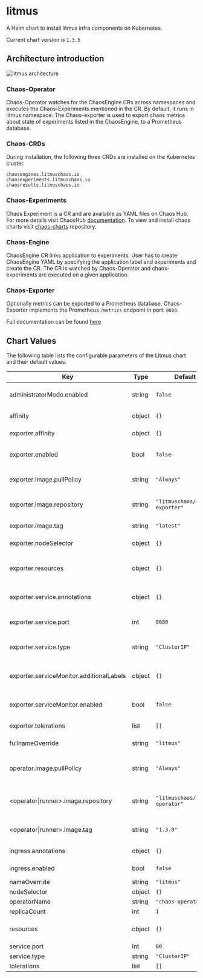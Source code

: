 litmus
======
A Helm chart to install litmus infra components on Kubernetes.

Current chart version is `1.3.3`

## Architecture introduction

![litmus architecture](https://camo.githubusercontent.com/44801ffbcabc79d86867ea259c0a3046bd124987/68747470733a2f2f646f63732e6c69746d75736368616f732e696f2f646f63732f6173736574732f6172636869746563747572652e706e67)

### Chaos-Operator

Chaos-Operator watches for the ChaosEngine CRs across namespaces and executes the Chaos-Experiments mentioned in the CR. By default, it runs in litmus namespace. The Chaos-exporter is used to export chaos metrics about state of experiments listed in the ChaosEngine, to a Prometheus database.

### Chaos-CRDs

During installation, the following three CRDs are installed on the Kubernetes cluster.
```
chaosengines.litmuschaos.io
chaosexperiments.litmuschaos.io
chaosresults.litmuschaos.io
```

### Chaos-Experiments

Chaos Experiment is a CR and are available as YAML files on Chaos Hub. For more details visit ChaosHub [documentation](https://docs.litmuschaos.io/docs/chaoshub/). To view and install chaos charts visit [chaos-charts](https://github.com/litmuschaos/chaos-charts) repository.

### Chaos-Engine

ChaosEngine CR links application to experiments. User has to create ChaosEngine YAML by specifying the application label and experiments and create the CR. The CR is watched by Chaos-Operator and chaos-experiments are executed on a given application.

### Chaos-Exporter

Optionally metrics can be exported to a Prometheus database. Chaos-Exporter implements the Prometheus `/metrics` endpoint in port: `8080`.

Full documentation can be found [here](https://litmuschaos.io)

## Chart Values

The following table lists the configurable parameters of the Litmus chart and their default values.

| Key | Type | Default | Description |
|-----|------|---------|-------------|
| administratorMode.enabled | string | `false` | Enable Administrator mode |
| affinity | object | `{}` | Affinity for operator |
| exporter.affinity | object | `{}` | Affinity for exporter |
| exporter.enabled | bool | `false` | If metrics exporter enabled  |
| exporter.image.pullPolicy | string | `"Always"` | Image pill policy for exporter |
| exporter.image.repository | string | `"litmuschaos/chaos-exporter"` | Image repository for exporter |
| exporter.image.tag | string | `"latest"` | Image tag for exporter |
| exporter.nodeSelector | object | `{}` | Node selector for exporter |
| exporter.resources | object | `{}` | Resources requests and limits for exporter |
| exporter.service.annotations | object | `{}` | Annotations for exporter service |
| exporter.service.port | int | `8080` | Port for exporter service |
| exporter.service.type | string | `"ClusterIP"` | Type of exporter's service |
| exporter.serviceMonitor.additionalLabels | object | `{}` | Additional labels for exporter's serviceMonitor |
| exporter.serviceMonitor.enabled | bool | `false` | If serviceMonitor enabled |
| exporter.tolerations | list | `[]` | Tolerations for exporter |
| fullnameOverride | string | `"litmus"` | Full name override |
| operator.image.pullPolicy | string | `"Always"` | Image operator or runner pull policy |
| \<operator\|runner\>.image.repository | string | `"litmuschaos/chaos-operator"` | Image operator or runner repository |
| \<operator\|runner\>.image.tag | string | `"1.3.0"` | Image operator or runner tag |
| ingress.annotations | object | `{}` | Ingress annotations |
| ingress.enabled | bool | `false` | Ingress enabled |
| nameOverride | string | `"litmus"` | Name override |
| nodeSelector | object | `{}` | Node selector |
| operatorName | string | `"chaos-operator"` | Operator name |
| replicaCount | int | `1` | Replica count |
| resources | object | `{}` | Resources requests and limits |
| service.port | int | `80` | Service port |
| service.type | string | `"ClusterIP"` | Service type |
| tolerations | list | `[]` | Tolerations |

[1]: https://github.com/litmuschaos/chaos-charts
